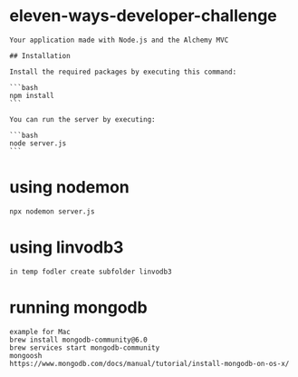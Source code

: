 # eleven-ways-developer-challenge

	Your application made with Node.js and the Alchemy MVC

	## Installation

	Install the required packages by executing this command:

	```bash
	npm install
	```

	You can run the server by executing:

	```bash
	node server.js
	```

# using nodemon

    npx nodemon server.js

# using linvodb3 

    in temp fodler create subfolder linvodb3

# running mongodb
    
    example for Mac
    brew install mongodb-community@6.0
    brew services start mongodb-community
    mongoosh
    https://www.mongodb.com/docs/manual/tutorial/install-mongodb-on-os-x/ 
